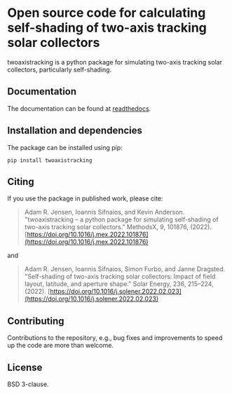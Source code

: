 # Open source code for calculating self-shading of two-axis tracking solar collectors
twoaxistracking is a python package for simulating two-axis tracking solar collectors, particularly self-shading.

## Documentation
The documentation can be found at [readthedocs](https://twoaxistracking.readthedocs.io/).

## Installation and dependencies
The package can be installed using pip:

    pip install twoaxistracking

## Citing
If you use the package in published work, please cite:
> Adam R. Jensen, Ioannis Sifnaios, and Kevin Anderson. "twoaxistracking – a python package for simulating
> self-shading of two-axis tracking solar collectors." MethodsX, 9, 101876, (2022).
> [https://doi.org/10.1016/j.mex.2022.101876](https://doi.org/10.1016/j.mex.2022.101876)

and

> Adam R. Jensen, Ioannis Sifnaios, Simon Furbo, and Janne Dragsted. "Self-shading of two-axis
> tracking solar collectors: Impact of field layout, latitude, and aperture shape." Solar
> Energy, 236, 215–224, (2022). [https://doi.org/10.1016/j.solener.2022.02.023](https://doi.org/10.1016/j.solener.2022.02.023)

## Contributing
Contributions to the repository, e.g., bug fixes and improvements to speed up the code are more than welcome.

## License
BSD 3-clause.
